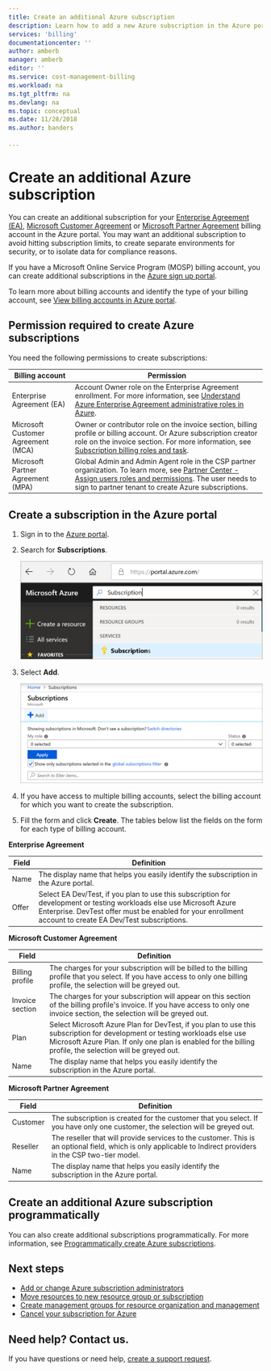 ```yaml
---
title: Create an additional Azure subscription
description: Learn how to add a new Azure subscription in the Azure portal.
services: 'billing'
documentationcenter: ''
author: amberb
manager: amberb
editor: ''
ms.service: cost-management-billing
ms.workload: na
ms.tgt_pltfrm: na
ms.devlang: na
ms.topic: conceptual
ms.date: 11/28/2018
ms.author: banders

---
```

# Create an additional Azure subscription

You can create an additional subscription for your [Enterprise Agreement (EA)](https://azure.microsoft.com/pricing/enterprise-agreement/), [Microsoft Customer Agreement](https://azure.microsoft.com/pricing/purchase-options/microsoft-customer-agreement/) or [Microsoft Partner Agreement](https://www.microsoft.com/licensing/news/introducing-microsoft-partner-agreement) billing account in the Azure portal. You may want an additional subscription to avoid hitting subscription limits, to create separate environments for security, or to isolate data for compliance reasons.

If you have a Microsoft Online Service Program (MOSP) billing account, you can create additional subscriptions in the [Azure sign up portal](https://account.azure.com/signup?offer=ms-azr-0003p).

To learn more about billing accounts and identify the type of your billing account, see [View billing accounts in Azure portal](view-all-accounts.md).

## Permission required to create Azure subscriptions

You need the following permissions to create subscriptions:

|Billing account  |Permission  |
|---------|---------|
|Enterprise Agreement (EA) |  Account Owner role on the Enterprise Agreement enrollment. For more information, see [Understand Azure Enterprise Agreement administrative roles in Azure](understand-ea-roles.md).    |
|Microsoft Customer Agreement (MCA) |  Owner or contributor role on the invoice section, billing profile or billing account. Or Azure subscription creator role on the invoice section.  For more information, see [Subscription billing roles and task](understand-mca-roles.md#subscription-billing-roles-and-tasks).    |
|Microsoft Partner Agreement (MPA) |   Global Admin and Admin Agent role in the CSP partner organization. To learn more, see [Partner Center - Assign users roles and permissions](https://docs.microsoft.com/partner-center/permissions-overview).  The user needs to sign to partner tenant to create Azure subscriptions.   |

## Create a subscription in the Azure portal

1. Sign in to the [Azure portal](https://portal.azure.com).
1. Search for **Subscriptions**.

   ![Screenshot that shows search in portal for subscription](./media/create-subscription/billing-search-subscription-portal.png)

1. Select **Add**.

   ![Screenshot that shows the Add button in Subscriptions view](./media/create-subscription/subscription-add.png)

1. If you have access to multiple billing accounts, select the billing account for which you want to create the subscription.

1. Fill the form and click **Create**. The tables below list the fields on the form for each type of billing account.

**Enterprise Agreement**

|Field  |Definition  |
|---------|---------|
|Name     | The display name that helps you easily identify the subscription in the Azure portal.  |
|Offer     | Select EA Dev/Test, if you plan to use this subscription for development or testing workloads else use Microsoft Azure Enterprise. DevTest offer must be enabled for your enrollment account to create EA Dev/Test subscriptions.|

**Microsoft Customer Agreement**

|Field  |Definition  |
|---------|---------|
|Billing profile     | The charges for your subscription will be billed to the billing profile that you select. If you have access to only one billing profile, the selection will be greyed out.     |
|Invoice section     | The charges for your subscription will appear on this section of the billing profile's invoice. If you have access to only one invoice section, the selection will be greyed out.  |
|Plan     | Select Microsoft Azure Plan for DevTest, if you plan to use this subscription for development or testing workloads else use Microsoft Azure Plan. If only one plan is enabled for the billing profile, the selection will be greyed out.  |
|Name     | The display name that helps you easily identify the subscription in the Azure portal.  |

**Microsoft Partner Agreement**

|Field  |Definition  |
|---------|---------|
|Customer    | The subscription is created for the customer that you select. If you have only one customer, the selection will be greyed out.  |
|Reseller    | The reseller that will provide services to the customer. This is an optional field, which is only applicable to Indirect providers in the CSP two-tier model. |
|Name     | The display name that helps you easily identify the subscription in the Azure portal.  |

## Create an additional Azure subscription programmatically

You can also create additional subscriptions programmatically. For more information, see [Programmatically create Azure subscriptions](../../azure-resource-manager/management/programmatically-create-subscription.md).

## Next steps

- [Add or change Azure subscription administrators](add-change-subscription-administrator.md)
- [Move resources to new resource group or subscription](../../azure-resource-manager/management/move-resource-group-and-subscription.md)
- [Create management groups for resource organization and management](../../governance/management-groups/create.md)
- [Cancel your subscription for Azure](cancel-azure-subscription.md)

## Need help? Contact us.

If you have questions or need help,  [create a support request](https://go.microsoft.com/fwlink/?linkid=2083458).
